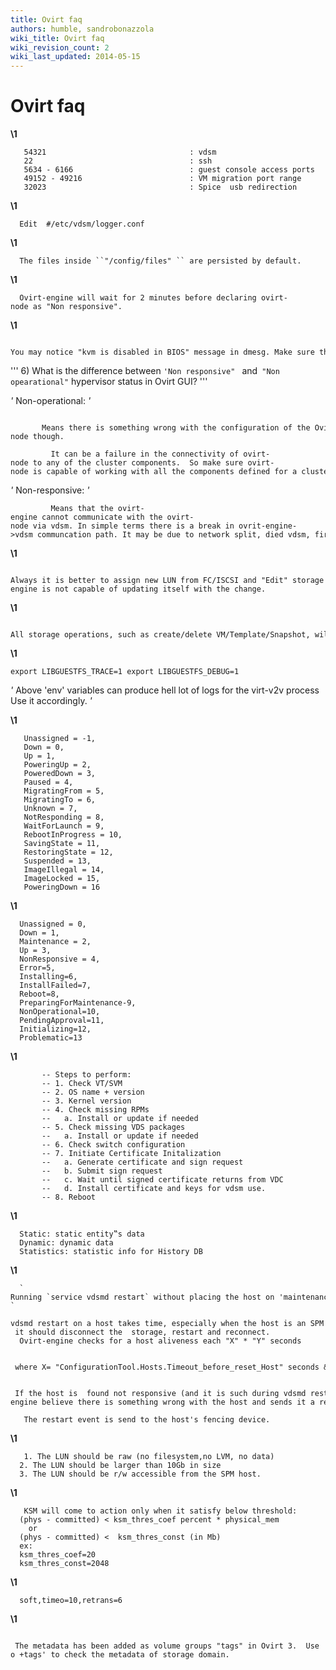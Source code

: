 ```yaml
---
title: Ovirt faq
authors: humble, sandrobonazzola
wiki_title: Ovirt faq
wiki_revision_count: 2
wiki_last_updated: 2014-05-15
---
```


# Ovirt faq

**\1**

       54321                                : vdsm
       22                                   : ssh
       5634 - 6166                          : guest console access ports
       49152 - 49216                        : VM migration port range
       32023                                : Spice  usb redirection

**\1**

      Edit  #/etc/vdsm/logger.conf 

**\1**

      The files inside ``"/config/files" `` are persisted by default.

**\1**

      Ovirt-engine will wait for 2 minutes before declaring ovirt-node as "Non responsive".

**\1**

      You may notice "kvm is disabled in BIOS" message in dmesg. Make sure that, you have done "FULL POWER CYCLING" after enabling "Virtualization" in BIOS of the system.

''' 6) What is the difference between `'Non responsive" ` and` "Non opearational"` hypervisor status in Ovirt GUI? '''

*'* Non-operational: *'*

             Means there is something wrong with the configuration of the Ovirt Node.  The ovirt engine can still communicate with the ovirt-node though.

             It can be a failure in the connectivity of ovirt-node to any of the cluster components.  So make sure ovirt-node is capable of working with all the components defined for a cluster.

*'* Non-responsive: *'*

             Means that the ovirt-engine cannot communicate with the ovirt-node via vdsm. In simple terms there is a break in ovrit-engine->vdsm communcation path. It may be due to network split, died vdsm, firewall..etc

**\1**

      Always it is better to assign new LUN from FC/ISCSI and "Edit" storage domain to make use of the new space. It is *NOT*    supported when expanding LUN from SAN as ovirt-engine is not capable of updating itself with the change.

**\1**

      All storage operations, such as create/delete VM/Template/Snapshot, will lock the VM image to perform the same. If the "VM" is continuing in "Image Locked" status for long time ( It depend on the operation) it could be something wrong with it.

**\1**

`
 export LIBGUESTFS_TRACE=1
 export LIBGUESTFS_DEBUG=1
 `

*'* Above 'env' variables can produce hell lot of logs for the virt-v2v process Use it accordingly. *'*

**\1**

       Unassigned = -1,
       Down = 0,
       Up = 1,
       PoweringUp = 2,
       PoweredDown = 3,
       Paused = 4,
       MigratingFrom = 5,
       MigratingTo = 6,
       Unknown = 7,
       NotResponding = 8,
       WaitForLaunch = 9,
       RebootInProgress = 10,
       SavingState = 11,
       RestoringState = 12,
       Suspended = 13,
       ImageIllegal = 14,
       ImageLocked = 15,
       PoweringDown = 16

**\1**

      Unassigned = 0,
      Down = 1,
      Maintenance = 2,
      Up = 3,
      NonResponsive = 4,
      Error=5,
      Installing=6,
      InstallFailed=7,
      Reboot=8,
      PreparingForMaintenance-9,
      NonOperational=10,
      PendingApproval=11,
      Initializing=12,
      Problematic=13

**\1**

           -- Steps to perform:
           -- 1. Check VT/SVM
           -- 2. OS name + version
           -- 3. Kernel version
           -- 4. Check missing RPMs
           --   a. Install or update if needed
           -- 5. Check missing VDS packages
           --   a. Install or update if needed
           -- 6. Check switch configuration
           -- 7. Initiate Certificate Initalization
           --   a. Generate certificate and sign request
           --   b. Submit sign request
           --   c. Wait until signed certificate returns from VDC
           --   d. Install certificate and keys for vdsm use.
           -- 8. Reboot

**\1**

      Static: static entity‟s data
      Dynamic: dynamic data
      Statistics: statistic info for History DB

**\1**

      ` Running `service vdsmd restart` without placing the host on 'maintenance' mode on ovirt GUI, can cause following scenario: `
      vdsmd restart on a host takes time, especially when the host is an SPM (Storage Pool Manager) - it should disconnect the  storage, restart and reconnect.
      Ovirt-engine checks for a host aliveness each "X" * "Y" seconds 

       where X= "ConfigurationTool.Hosts.Timeout_before_reset_Host" seconds & "Y" =  `<ConfigurationTool.Hosts.Attempts_before_reset_Host>`  times.

       If the host is  found not responsive (and it is such during vdsmd restart), ovirt-engine believe there is something wrong with the host and sends it a restart command.

       The restart event is send to the host's fencing device.

**\1**

       1. The LUN should be raw (no filesystem,no LVM, no data)
      2. The LUN should be larger than 10Gb in size
      3. The LUN should be r/w accessible from the SPM host.

**\1**

       KSM will come to action only when it satisfy below threshold:
      (phys - committed) < ksm_thres_coef percent * physical_mem
        or
      (phys - committed) <  ksm_thres_const (in Mb)
      ex:
      ksm_thres_coef=20
      ksm_thres_const=2048

**\1**

      soft,timeo=10,retrans=6

**\1**

       The metadata has been added as volume groups "tags" in Ovirt 3.  Use 'vgs -o +tags' to check the metadata of storage domain.
